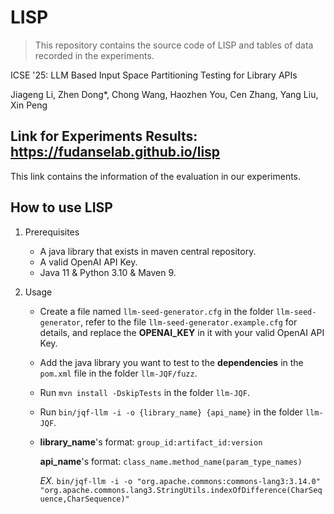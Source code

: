 # LISP

> This repository contains the source code of LISP and tables of data recorded in the experiments.

ICSE '25: LLM Based Input Space Partitioning Testing for Library APIs

Jiageng Li, Zhen Dong*, Chong Wang, Haozhen You, Cen Zhang, Yang Liu, Xin Peng

## Link for Experiments Results: [<u>https://fudanselab.github.io/lisp</u>](https://fudanselab.github.io/lisp)

This link contains the information of the evaluation in our experiments.

## How to use LISP

1. Prerequisites
    - A java library that exists in maven central repository.
    - A valid OpenAI API Key.
    - Java 11 & Python 3.10 & Maven 9.

2. Usage
    - Create a file named `llm-seed-generator.cfg` in the folder `llm-seed-generator`, refer to the file `llm-seed-generator.example.cfg` for details, and replace the **OPENAI_KEY** in it with your valid OpenAI API Key.

    - Add the java library you want to test to the **dependencies** in the `pom.xml` file in the folder `llm-JQF/fuzz`.

    - Run `mvn install -DskipTests` in the folder `llm-JQF`.

    - Run `bin/jqf-llm -i -o {library_name} {api_name}` in the folder `llm-JQF`.

    - **library_name**'s format: `group_id:artifact_id:version`

      **api_name**'s format: `class_name.method_name(param_type_names)`

      _EX._ `bin/jqf-llm -i -o "org.apache.commons:commons-lang3:3.14.0" "org.apache.commons.lang3.StringUtils.indexOfDifference(CharSequence,CharSequence)"`
